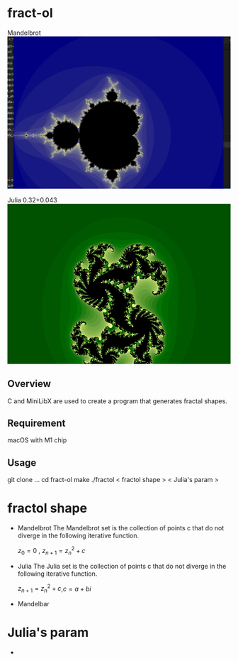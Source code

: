 # fract-ol
Mandelbrot
![gif](https://github.com/retakashi/fract-ol/blob/main/image/Mandelbrot.gif)

Julia 0.32+0.043
![gif](https://github.com/retakashi/fract-ol/blob/main/image/Julia.gif)

## Overview
C and MiniLibX are used to create a program that generates fractal shapes.

## Requirement
macOS with M1 chip
## Usage
git clone ...
cd fract-ol
make
./fractol < fractol shape > < Julia's param >
# fractol shape
- Mandelbrot
    The Mandelbrot set is the collection of points c that do not diverge in the following iterative function.

    $z_{0}=0$
    ,
    $z_{n+1}​=z_{n}^2​+c$
- Julia
   The Julia set is the collection of points c that do not diverge in the following iterative function.

    $z_{n+1}​=z_{n}^2​+c$,$c=a+bi$
- Mandelbar
# Julia's param
- 
